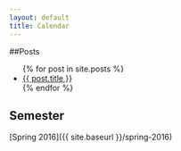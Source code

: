 ```yaml
---
layout: default
title: Calendar
---
```


##Posts
<ul>
  {% for post in site.posts %}
    <li>
      <a href="{{ post.url | prepend: site.baseurl }}">{{ post.title }}</a>
    </li>
  {% endfor %}
</ul>

<h2>Semester</h2>
[Spring 2016]({{ site.baseurl }}/spring-2016)
